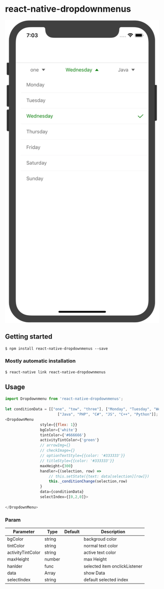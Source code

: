 
# react-native-dropdownmenus

![demo](/screenShot/demo.png)

## Getting started

`$ npm install react-native-dropdownmenus --save`

### Mostly automatic installation

`$ react-native link react-native-dropdownmenus`


## Usage
```javascript
import Dropdownmenu from 'react-native-dropdownmenus';

let conditionData = [["one", "tow", "three"], ["Monday", "Tuesday", "Wednesday", "Thursday", "Friday", "Saturday", "Sunday"],
                        ["Java", "PHP", "C#", "JS", "C++", "Python"]];
<DropdownMenu
                style={{flex: 1}}
                bgColor={'white'}
                tintColor={'#666666'}
                activityTintColor={'green'}
                // arrowImg={}
                // checkImage={}
                // optionTextStyle={{color: '#333333'}}
                // titleStyle={{color: '#333333'}}
                maxHeight={300}
                handler={(selection, row) =>
                    // this.setState({text: data[selection][row]})
                    this._conditionChange(selection,row)
                }
                data={conditionData}
                selectIndex={[0,2,0]}>
                
</DropdownMenu>
```
### Param
| Parameter | Type | Default | Description
| ------ | ------ | ------ | ------ |
| bgColor | string |  | backgroud color
| tintColor | string |  | normal text color
| activityTintColor | string |  | active text color 
| maxHeight | number |  | max Height
| hanlder | func |  | selected item onclickListener
| data | Array |  | show Data
| selectIndex | string |  | default selected index




  